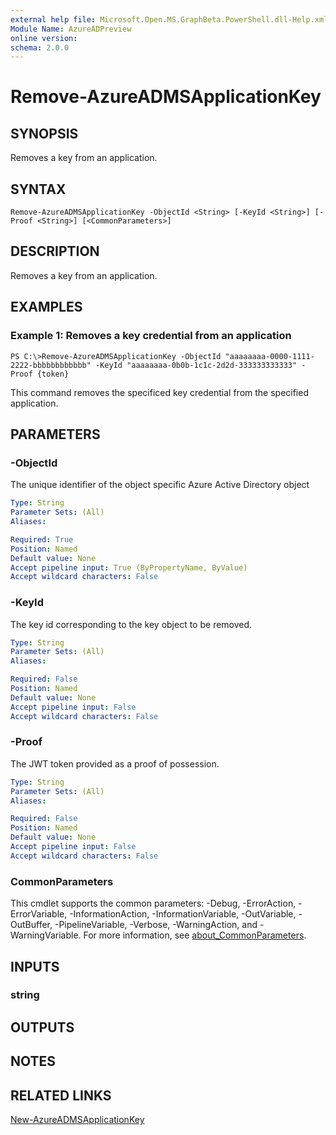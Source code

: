 ```yaml
---
external help file: Microsoft.Open.MS.GraphBeta.PowerShell.dll-Help.xml
Module Name: AzureADPreview
online version:
schema: 2.0.0
---
```


# Remove-AzureADMSApplicationKey

## SYNOPSIS
Removes a key from an application.

## SYNTAX

```
Remove-AzureADMSApplicationKey -ObjectId <String> [-KeyId <String>] [-Proof <String>] [<CommonParameters>]
```

## DESCRIPTION
Removes a key from an application.

## EXAMPLES

### Example 1: Removes a key credential from an application
```
PS C:\>Remove-AzureADMSApplicationKey -ObjectId "aaaaaaaa-0000-1111-2222-bbbbbbbbbbbb" -KeyId "aaaaaaaa-0b0b-1c1c-2d2d-333333333333" -Proof {token}
```

This command removes the specificed key credential from the specified application.

## PARAMETERS

### -ObjectId
The unique identifier of the object specific Azure Active Directory object

```yaml
Type: String
Parameter Sets: (All)
Aliases:

Required: True
Position: Named
Default value: None
Accept pipeline input: True (ByPropertyName, ByValue)
Accept wildcard characters: False
```

### -KeyId
The key id corresponding to the key object to be removed.

```yaml
Type: String
Parameter Sets: (All)
Aliases:

Required: False
Position: Named
Default value: None
Accept pipeline input: False
Accept wildcard characters: False
```

### -Proof
The JWT token provided as a proof of possession.

```yaml
Type: String
Parameter Sets: (All)
Aliases:

Required: False
Position: Named
Default value: None
Accept pipeline input: False
Accept wildcard characters: False
```

### CommonParameters
This cmdlet supports the common parameters: -Debug, -ErrorAction, -ErrorVariable, -InformationAction, -InformationVariable, -OutVariable, -OutBuffer, -PipelineVariable, -Verbose, -WarningAction, and -WarningVariable. For more information, see [about_CommonParameters](http://go.microsoft.com/fwlink/?LinkID=113216).

## INPUTS

### string
## OUTPUTS

## NOTES

## RELATED LINKS

[New-AzureADMSApplicationKey]()
